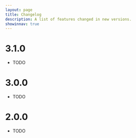 ```yaml
---
layout: page
title: Changelog
description: A list of features changed in new versions.
showinnav: true
---
```


3.1.0
===========
* TODO

3.0.0
===========
* TODO

2.0.0
===========
* TODO